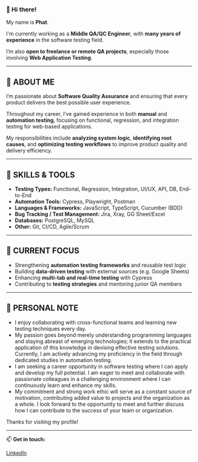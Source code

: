 ### 👋 Hi there!

My name is **Phat**.

I'm currently working as a **Middle QA/QC Engineer**, with **many years of experience** in the software testing field.

I’m also **open to freelance or remote QA projects**, especially those involving **Web Application Testing**.

---

## 💼 ABOUT ME

I’m passionate about **Software Quality Assurance** and ensuring that every product delivers the best possible user experience.

Throughout my career, I’ve gained experience in both **manual** and **automation testing**, focusing on functional, regression, and integration testing for web-based applications.

My responsibilities include **analyzing system logic**, **identifying root causes**, and **optimizing testing workflows** to improve product quality and delivery efficiency.

---

## 🧠 SKILLS & TOOLS

- **Testing Types:** Functional, Regression, Integration, UI/UX, API, DB, End-to-End
- **Automation Tools:** Cypress, Playwright, Postman
- **Languages & Frameworks:** JavaScript, TypeScript, Cucumber (BDD)
- **Bug Tracking / Test Management:** Jira, Xray, GG Sheet/Excel
- **Databases:** PostgreSQL, MySQL
- **Other:** Git, CI/CD, Agile/Scrum

---

## 🚀 CURRENT FOCUS

- Strengthening **automation testing frameworks** and reusable test logic
- Building **data-driven testing** with external sources (e.g. Google Sheets)
- Enhancing **multi-tab and real-time testing** with Cypress
- Contributing to **testing strategies** and mentoring junior QA members

---

## 🌱 PERSONAL NOTE

- I enjoy collaborating with cross-functional teams and learning new testing techniques every day.
- My passion goes beyond merely understanding programming languages and staying abreast of emerging technologies; it extends to the practical application of this knowledge in devising effective testing solutions. Currently, I am actively advancing my proficiency in the field through dedicated studies in automation testing.
- I am seeking a career opportunity in software testing where I can apply and develop my full potential. I am eager to meet and collaborate with passionate colleagues in a challenging environment where I can continuously learn and enhance my skills.
- My commitment and strong work ethic will serve as a constant source of motivation, contributing added value to projects and the organization as a whole. I look forward to the opportunity to meet and further discuss how I can contribute to the success of your team or organization.

Thanks for visiting my profile!

---

📫 **Get in touch:**

[LinkedIn](linkedin.com/in/phat-tran-tan)
